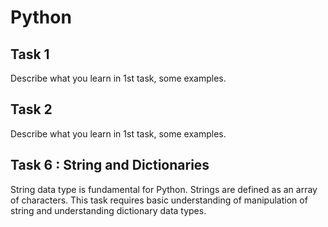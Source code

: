 # Python


## Task 1

Describe what you learn in 1st task, some examples.

## Task 2

Describe what you learn in 1st task, some examples.



## Task 6 : String and Dictionaries

String data type is fundamental for Python.
Strings are defined as an array of characters. 
This task requires basic understanding of manipulation of string and understanding dictionary data types.
